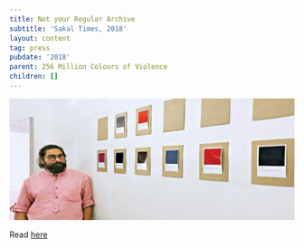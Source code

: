 ```yaml
---
title: Not your Regular Archive
subtitle: 'Sakal Times, 2018'
layout: content
tag: press
pubdate: '2018'
parent: 256 Million Colours of Violence
children: []
---
```

![](/assets/img/sakal-times.jpg)

Read [here](http://www.sakaltimes.com/art-culture/not-your-regular-archive-11900)
